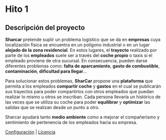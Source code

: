 # Hito 1

## Descripción del proyecto
**Sharcar** pretende suplir un problema logístico que se da en **empresas** cuya localización física
se encuentra en un polígono industrial o en un lugar **alejado de la zona residencial**. En estos lugares, el
**trayecto** realizado por parte de los **empleados** suele ser a través del **coche propio** o taxis si el empleado
proviene de otra sucursal. En consecuencia, pueden darse diferentes problemas como: **falta de aparcamiento**,
**gasto de combustible**, **contaminación**, **dificultad para llegar**...

Para solucionar estos problemas, **SharCar** propone una **plataforma** que permita a los empleados **compartir coche** y
**gastos** en el cual se publicarán sus trayectos para poder compartirlos con otros empleados que puedan realizar lo
mismo u otros se inscriban. Cada persona llevaría un histórico de las veces que se utiliza su coche para poder
**equilibrar** y **optimizar** las salidas que se realizan desde un punto a otro.

Sharcar ayudará tanto **medio ambiente** como a mejorar el compañerismo y sentimiento de pertenencia de los empleados
hacia su empresa.


[Configuración](../../Config.md) | [Licencia]( ../../../LICENSE)
